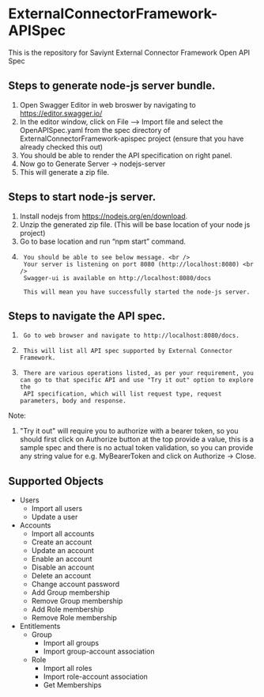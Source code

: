 # ExternalConnectorFramework-APISpec

This is the repository for Saviynt External Connector Framework Open API Spec

## Steps to generate node-js server bundle.
1.	Open Swagger Editor in web broswer by navigating to https://editor.swagger.io/
2.	In the editor window, click on File --> Import file and select the OpenAPISpec.yaml from the spec directory of ExternalConnectorFramework-apispec project (ensure that you have already checked this out)
3.	You should be able to render the API specification on right panel.
4.	Now go to Generate Server -> nodejs-server
5.	This will generate a zip file.

## Steps to start node-js server.
1.	Install nodejs from https://nodejs.org/en/download.
2.	Unzip the generated zip file. (This will be base location of your node js project)
3.	Go to base location and run “npm start” command.
4.      You should be able to see below message. <br />
        Your server is listening on port 8080 (http://localhost:8080) <br />
        Swagger-ui is available on http://localhost:8080/docs
    
        This will mean you have successfully started the node-js server.

## Steps to navigate the API spec.
1.      Go to web browser and navigate to http://localhost:8080/docs.
2.      This will list all API spec supported by External Connector Framework.
3.      There are various operations listed, as per your requirement, you can go to that specific API and use "Try it out" option to explore the 
        API specification, which will list request type, request parameters, body and response.

Note:
1. "Try it out" will require you to authorize with a bearer token, so you should first click on Authorize button at the top provide a value, this is a sample spec and there is no actual token validation, so you can provide any string value for e.g. MyBearerToken and click on Authorize -> Close.
   
## Supported Objects
* Users
    - Import all users
    - Update a user  
* Accounts
    - Import all accounts
    - Create an account
    - Update an account
    - Enable an account
    - Disable an account
    - Delete an account
    - Change account password
    - Add Group membership
    - Remove Group membership
    - Add Role membership
    - Remove Role membership
* Entitlements
    - Group
        - Import all groups
        - Import group-account association
    - Role
        - Import all roles
        - Import role-account association
        - Get Memberships

